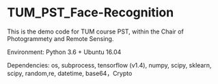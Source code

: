 # TUM_PST_Face-Recognition

This is the demo code for TUM course PST, within the Chair of Photogrammety and Remote Sensing.

Environment: Python 3.6 + Ubuntu 16.04

Dependencies: os, subprocess, tensorflow (v1.4), numpy, scipy, sklearn, scipy, random,re, datetime,  base64，Crypto
